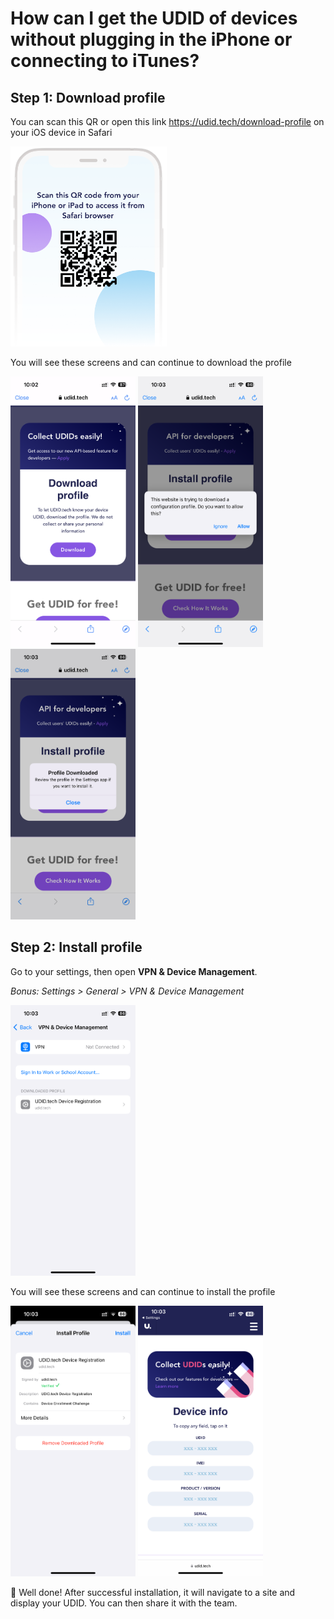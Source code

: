 # How can I get the UDID of devices without plugging in the iPhone or connecting to iTunes?

## Step 1: Download profile

You can scan this QR or open this link https://udid.tech/download-profile on your iOS device in Safari

<img width="250" style="background-color: #fff;" src="./images/qr.png" />

You will see these screens and can continue to download the profile

<img width="200" style="background-color: #fff;" src="./images/down-load-profile.png" /> <img width="200" style="background-color: #fff;" src="./images/confirm-download.png" /> <img width="200" style="background-color: #fff;" src="./images/down-load-completed.png" />

## Step 2: Install profile

Go to your settings, then open **VPN & Device Management**.

_Bonus: Settings > General > VPN & Device Management_

<img width="200" style="background-color: #fff;" src="./images/profile-settings.png" />

You will see these screens and can continue to install the profile

<img width="200" style="background-color: #fff;" src="./images/install-profile.png" /> <img width="200" style="background-color: #fff;" src="./images/result.png" />

👋 Well done! After successful installation, it will navigate to a site and display your UDID. You can then share it with the team.

